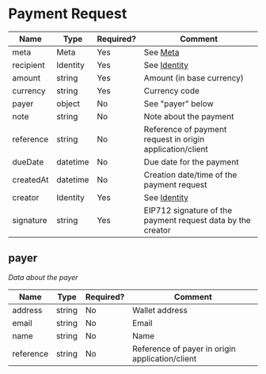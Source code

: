# Payment Request

| Name            | Type      | Required? | Comment                                                                                                |
| --------------- | --------- | --------- | ------------------------------------------------------------------------------------------------------ |
| meta            | Meta      | Yes       | See [Meta](https://github.com/grindery-io/grindery-utils/blob/master/src/data/types/Meta.md)           |
| recipient       | Identity  | Yes       | See [Identity](https://github.com/grindery-io/grindery-utils/blob/master/src/data/types/Identity.md)   |
| amount          | string    | Yes       | Amount (in base currency)                                                                              |
| currency        | string    | Yes       | Currency code                                                                                          |
| payer           | object    | No        | See "payer" below                                                                                      |
| note            | string    | No        | Note about the payment                                                                                 |
| reference       | string    | No        | Reference of payment request in origin application/client                                              |
| dueDate         | datetime  | No        | Due date for the payment                                                                               |
| createdAt       | datetime  | No        | Creation date/time of the payment request                                                              |
| creator         | Identity  | Yes       | See [Identity](https://github.com/grindery-io/grindery-utils/blob/master/src/data/types/Identity.md)   |
| signature       | string    | Yes       | EIP712 signature of the payment request data by the creator                                            |


## payer

_Data about the payer_

| Name                | Type                     | Required? | Comment                                               |
| ------------------- | ------------------------ | --------- | ----------------------------------------------------- |
| address             | string                   | No        | Wallet address                                        |
| email               | string                   | No        | Email                                                 |
| name                | string                   | No        | Name                                                  |
| reference           | string                   | No        | Reference of payer in origin application/client       |
